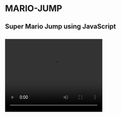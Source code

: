 # MARIO-JUMP
<h2>Super Mario Jump using JavaScript<h2>

<video width="320" height="240" controls> <source src="readme/video/Mario-Jump - Google Chrome 2023-10-07 20-18-05.gif" type="video/mp4">
